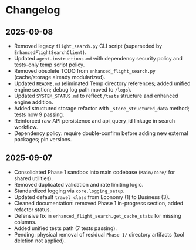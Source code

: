 # Changelog

## 2025-09-08
- Removed legacy `flight_search.py` CLI script (superseded by `EnhancedFlightSearchClient`).
- Updated `agent-instructions.md` with dependency security policy and tests-only temp script policy.
- Removed obsolete TODO from `enhanced_flight_search.py` (cache/storage already modularized).
- Updated `README.md` (eliminated Temp directory references; added unified engine section; debug log path moved to `/logs`).
- Updated `SYSTEM_STATUS.md` to reflect `/tests` structure and enhanced engine addition.
- Added structured storage refactor with `_store_structured_data` method; tests now 9 passing.
- Reinforced raw API persistence and api_query_id linkage in search workflow.
- Dependency policy: require double-confirm before adding new external packages; pin versions.

## 2025-09-07
- Consolidated Phase 1 sandbox into main codebase (`Main/core/` for shared utilities).
- Removed duplicated validation and rate limiting logic.
- Standardized logging via `core.logging_setup`.
- Updated default `travel_class` from Economy (1) to Business (3).
- Cleaned documentation: removed Phase 1 in-progress section, added refactor status.
- Defensive fix in `enhanced_flight_search.get_cache_stats` for missing columns.
- Added unified tests path (7 tests passing).
- Pending: physical removal of residual `Phase 1/` directory artifacts (tool deletion not applied).
